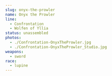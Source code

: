 ```yaml
---
slug: onyx-the-prowler
name: Onyx the Prowler
line:
  - Confrontation
  - Wolfen of Yllia
status: unassembled
photos:
  - ./Confrontation-OnyxTheProwler.jpg
  - ./Confrontation-OnyxTheProwler_Studio.jpg
weapons:
  - sword
race:
  - lupine
---
```

